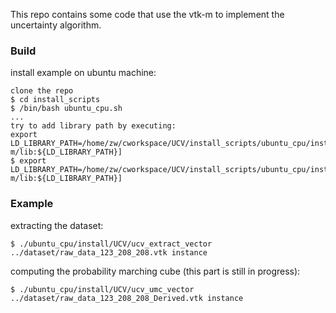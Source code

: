 This repo contains some code that use the vtk-m to implement the uncertainty algorithm.

### Build

install example on ubuntu machine:

```
clone the repo
$ cd install_scripts
$ /bin/bash ubuntu_cpu.sh 
...
try to add library path by executing:
export LD_LIBRARY_PATH=/home/zw/cworkspace/UCV/install_scripts/ubuntu_cpu/install/vtk-m/lib:${LD_LIBRARY_PATH}]
$ export LD_LIBRARY_PATH=/home/zw/cworkspace/UCV/install_scripts/ubuntu_cpu/install/vtk-m/lib:${LD_LIBRARY_PATH}]
```

### Example

extracting the dataset:

```
$ ./ubuntu_cpu/install/UCV/ucv_extract_vector ../dataset/raw_data_123_208_208.vtk instance
```

computing the probability marching cube (this part is still in progress):


```
$ ./ubuntu_cpu/install/UCV/ucv_umc_vector ../dataset/raw_data_123_208_208_Derived.vtk instance
```